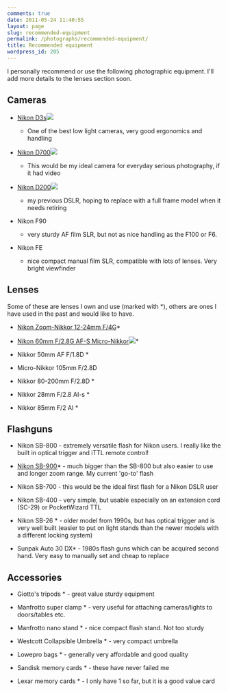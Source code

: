 ```yaml
---
comments: true
date: 2011-05-24 11:40:55
layout: page
slug: recommended-equipment
permalink: /photographs/recommended-equipment/
title: Recommended equipment
wordpress_id: 205
---
```


I personally recommend or use the following photographic equipment. I'll add more details to the lenses section soon.


## Cameras


* [Nikon D3s](http://www.amazon.co.uk/gp/product/B002SG7I8Q/ref=as_li_tf_tl?ie=UTF8&tag=jenraa-21&linkCode=as2&camp=1634&creative=6738&creativeASIN=B002SG7I8Q)![](http://www.assoc-amazon.co.uk/e/ir?t=jenraa-21&l=as2&o=2&a=B002SG7I8Q)
  * One of the best low light cameras, very good ergonomics and handling

* [Nikon D700](http://www.amazon.co.uk/gp/product/B001BYMC5K/ref=as_li_tf_tl?ie=UTF8&tag=jenraa-21&linkCode=as2&camp=1634&creative=6738&creativeASIN=B001BYMC5K)![](http://www.assoc-amazon.co.uk/e/ir?t=jenraa-21&l=as2&o=2&a=B001BYMC5K)
  * This would be my ideal camera for everyday serious photography, if it had
  video

* [Nikon D200](http://www.amazon.co.uk/gp/product/B000CDG4UK/ref=as_li_tf_tl?ie=UTF8&tag=jenraa-21&linkCode=as2&camp=1634&creative=6738&creativeASIN=B000CDG4UK)![](http://www.assoc-amazon.co.uk/e/ir?t=jenraa-21&l=as2&o=2&a=B000CDG4UK)
  * my previous DSLR, hoping to replace with a full frame model when it needs retiring

* Nikon F90  
  * very sturdy AF film SLR, but not as nice handling as the F100 or F6. 

* Nikon FE 
  * nice compact manual film SLR, compatible with lots of lenses. Very bright viewfinder




## Lenses


Some of these are lenses I own and use (marked with *), others are ones I have used in the past and would like to have.



	
  * [Nikon Zoom-Nikkor 12-24mm F/4G](http://www.amazon.co.uk/gp/product/B000092M1T/ref=as_li_tf_tl?ie=UTF8&tag=jenraa-21&linkCode=as2&camp=1634&creative=6738&creativeASIN=B000092M1T)*

	
  * [Nikon 60mm F/2.8G AF-S Micro-Nikkor](http://www.amazon.co.uk/gp/product/B0013A1XDY/ref=as_li_ss_tl?ie=UTF8&tag=jenraa-21&linkCode=as2&camp=1634&creative=19450&creativeASIN=B0013A1XDY)![](http://www.assoc-amazon.co.uk/e/ir?t=&l=as2&o=2&a=B0013A1XDY)*

	
  * Nikkor 50mm AF F/1.8D *

	
  * Micro-Nikkor 105mm F/2.8D

	
  * Nikkor 80-200mm F/2.8D *

	
  * Nikkor 28mm F/2.8 AI-s *

	
  * Nikkor 85mm F/2 AI *




## Flashguns





	
  * Nikon SB-800 - extremely versatile flash for Nikon users. I really like the built in optical trigger and iTTL remote control!

	
  * [Nikon SB-900](http://www.amazon.co.uk/gp/product/B001BTG3OQ/ref=as_li_tf_tl?ie=UTF8&tag=jenraa-21&linkCode=as2&camp=1634&creative=6738&creativeASIN=B001BTG3OQ)* - much bigger than the SB-800 but also easier to use and longer zoom range. My current 'go-to' flash

	
  * Nikon SB-700 - this would be the ideal first flash for a Nikon DSLR user

	
  * Nikon SB-400 - very simple, but usable especially on an extension cord (SC-29) or PocketWizard TTL

	
  * Nikon SB-26 * - older model from 1990s, but has optical trigger and is very well built (easier to put on light stands than the newer models with a different locking system)

	
  * Sunpak Auto 30 DX* - 1980s flash guns which can be acquired second hand. Very easy to manually set and cheap to replace




## Accessories





	
  * Giotto's tripods * - great value sturdy equipment

	
  * Manfrotto super clamp * - very useful for attaching cameras/lights to doors/tables etc.

	
  * Manfrotto nano stand * - nice compact flash stand. Not too sturdy

	
  * Westcott Collapsible Umbrella * - very compact umbrella

	
  * Lowepro bags * - generally very affordable and good quality

	
  * Sandisk memory cards * - these have never failed me

	
  * Lexar memory cards * - I only have 1 so far, but it is a good value card

